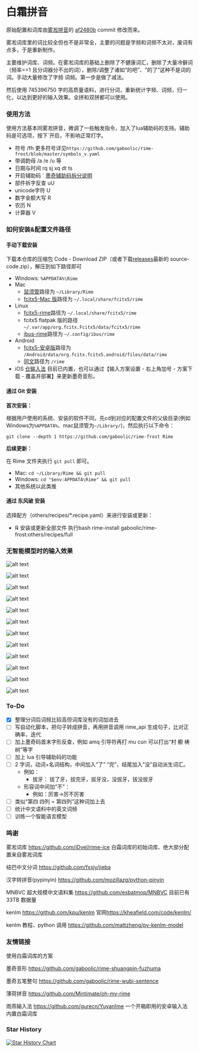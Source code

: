 # 白霜拼音

原始配置和词库由[雾凇拼音](https://github.com/iDvel/rime-ice)的 [af2480b](https://github.com/iDvel/rime-ice/commit/af2480ba1b147a6a54c0c21e2997ef451c34e036) commit 修改而来。

雾凇词库里的词比较全但也不是非常全，主要的问题是字频和词频不太对，废词有点多，于是重新制作。

主要维护词库、词频。在雾凇词库的基础上删除了不健康词汇，删除了大量冷僻词（频率==1 且分词器分不出的词），删除/调整了诸如“的吧”、“的了”这种不是词的词。手动大量修改了字频 词频。第一步是做了减法。

然后使用 745396750 字的高质量语料，进行分词，重新统计字频、词频，归一化，以达到更好的输入效果。全拼和双拼都可以使用。

### 使用方法

使用方法基本同雾凇拼音，微调了一些触发指令，加入了lua辅助码的支持。辅助码是可选项，按下`开启，不影响正常打字。

- 符号 /fh 更多符号详见`https://github.com/gaboolic/rime-frost/blob/master/symbols_v.yaml`
- 带调韵母 /a /e /u 等
- 日期与时间 rq sj xq dt ts
- 开启辅助码 ` [墨奇辅助码拆分说明](https://moqiyinxing.chunqiujinjing.com/index/mo-qi-yin-xing-shuo-ming/fu-zhu-ma-shuo-ming/mo-qi-ma-chai-fen-shuo-ming)
- 部件拆字反查 uU
- unicode字符 U
- 数字金额大写 R
- 农历 N
- 计算器 V

### 如何安装&配置文件路径

#### 手动下载安装

下载本仓库的压缩包 Code - Download ZIP（或者下载[releases](https://github.com/gaboolic/rime-frost/releases)最新的 source-code.zip），解压到如下路径即可

- Windows: `%APPDATA%\Rime`
- Mac
  - [鼠须管](https://github.com/rime/squirrel)路径为 `~/Library/Rime`
  - [fcitx5-Mac 版](https://github.com/fcitx-contrib/fcitx5-macos)路径为 `~/.local/share/fcitx5/rime`
- Linux
  - [fcitx5-rime](https://github.com/fcitx/fcitx5-rime)路径为 `~/.local/share/fcitx5/rime`
  - fcitx5 flatpak 版的路径 `~/.var/app/org.fcitx.Fcitx5/data/fcitx5/rime`
  - [ibus-rime](https://github.com/rime/ibus-rime)路径为 `~/.config/ibus/rime`
- Android
  - [fcitx5-安卓版](https://github.com/fcitx5-android/fcitx5-android)路径为 `/Android/data/org.fcitx.fcitx5.android/files/data/rime`
  - [同文](https://github.com/osfans/trime)路径为 `/rime`
- iOS [仓输入法](https://github.com/imfuxiao/Hamster) 目前已内置，也可以通过【输入方案设置 - 右上角加号 - 方案下载 - 覆盖并部署】来更新墨奇音形。

#### 通过 Git 安装

**首次安装：**

根据用户使用的系统、安装的软件不同，先cd到对应的配置文件的父级目录(例如Windows为`%APPDATA%`、mac鼠须管为`~/Library/`)，然后执行以下命令：

`git clone --depth 1 https://github.com/gaboolic/rime-frost Rime`

**后续更新：**

在 Rime 文件夹执行 `git pull` 即可。

- Mac: `cd ~/Library/Rime && git pull`
- Windows: `cd "$env:APPDATA\Rime" && git pull`
- 其他系统以此类推

#### 通过 东风破 安装

选择配方（others/recipes/*.recipe.yaml）来进行安装或更新：

- ℞ 安装或更新全部文件 执行bash rime-install gaboolic/rime-frost:others/recipes/full

### 无智能模型时的输入效果

![alt text](others/img/gegegojx.png)

![alt text](others/img/mggjdgg.png)

![alt text](others/img/ddmdd.png)

![alt text](others/img/tushuguancangshu.png)

![alt text](others/img/znjldkd.png)

![alt text](others/img/kudsvqw.png)

![alt text](others/img/cqlbtdmdfu.png)

![alt text](others/img/djbwv.png)

![alt text](others/img/刚交的朋友.png)

![alt text](others/img/刚交的好朋友.png)

![alt text](others/img/刚交的好朋友2.png)

![alt text](others/img/衍射.png)

### To-Do

- [x] 整理分词后词频比较高但词库没有的词加进去
- [ ] 写自动化脚本，把句子转成拼音，再用拼音调用 rime_api 生成句子，比对正确率，迭代
- [ ] 加上墨奇码首末字形反查，例如 amq 引导符再打 mu cun 可以打出“村 櫉 梼 树”等字
- [ ] 加上 lua 引导辅助码的功能
- [ ] 2 字词，动词+名词结构，中间加入“了” “完”，结尾加入“没”自动派生词汇。
  - 例如：
    - 拔牙： 拔了牙，拔完牙，拔牙没，没拔牙，拔没拔牙
  - 形容词中间加“不”：
    - 例如：厉害→厉不厉害
- [ ] 类似“第四 四列 = 第四列”这种词加上去
- [ ] 统计中文语料中的英文词频
- [ ] 训练一个智能语言模型

### 鸣谢

雾凇词库 <https://github.com/iDvel/rime-ice> 白霜词库的初始词库、绝大部分配置来自雾凇词库

结巴中文分词 <https://github.com/fxsjy/jieba>

汉字转拼音(pypinyin) <https://github.com/mozillazg/python-pinyin>

MNBVC 超大规模中文语料集 <https://github.com/esbatmop/MNBVC> 目前已有 33TB 数据量

kenlm <https://github.com/kpu/kenlm> 官网<https://kheafield.com/code/kenlm/>

kenlm 教程、python 调用 <https://github.com/mattzheng/py-kenlm-model>

### 友情链接

使用白霜词库的方案

墨奇音形 <https://github.com/gaboolic/rime-shuangpin-fuzhuma>

墨奇五笔整句 <https://github.com/gaboolic/rime-wubi-sentence>

薄荷拼音 <https://github.com/Mintimate/oh-my-rime>

雨燕输入法 <https://github.com/gurecn/YuyanIme> 一个开箱即用的安卓输入法 内置白霜词库

### Star History

[![Star History Chart](https://api.star-history.com/svg?repos=gaboolic/rime-frost&type=Date)](https://star-history.com/#gaboolic/rime-frost&Date)
